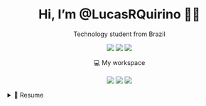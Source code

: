 
<h1 align='center'>
   Hi, I’m @LucasRQuirino 🐱‍🚀
</h1>

<p align='center'>
  Technology student from Brazil
</p>

<p align='center'>
 <img src="http://github-profile-summary-cards.vercel.app/api/cards/profile-details?username=LucasRQuirino&theme=tokyonight"> 
 <img src="http://github-profile-summary-cards.vercel.app/api/cards/stats?username=LucasRQuirino&theme=tokyonight">
 <img src="http://github-profile-summary-cards.vercel.app/api/cards/productive-time?username=LucasRQuirino&theme=tokyonight&utcOffset=8">
</p>

<p align='center'>
  💻 My workspace<br/><br/>
  <img src="https://img.shields.io/badge/windows-%230078D6.svg?&style=for-the-badge&logo=windows&logoColor=white" />
  <img src="https://img.shields.io/badge/AMD-Radeon_RX_5500-ED1C24?style=for-the-badge&logo=amd&logoColor=white" />
  <img src="https://img.shields.io/badge/RAM-16GB-%230071C5.svg?&style=for-the-badge&logoColor=white" />
</p>

<details>
  <summary>📃 Resume</summary>
  
## Education

- 📖 **Electronic technician**\
📆 2023 - 2025\
📍 **Escola Estadual Presidente Dutra of Minas Gerais** - Belo Horizonte, Brazil

</details>

